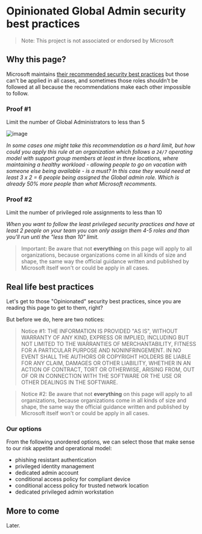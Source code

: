 # Opinionated Global Admin security best practices

> Note: This project is not associated or endorsed by Microsoft

## Why this page?

Microsoft maintains [their recommended security best practices](https://learn.microsoft.com/en-us/entra/identity/role-based-access-control/best-practices) but those can't be applied in all cases, and sometimes those roles shouldn't be followed at all because the recommendations make each other impossible to follow. 

### Proof #1

Limit the number of Global Administrators to less than 5

![image](https://github.com/user-attachments/assets/c0e8e506-4c56-4e83-8f27-93968e9efbca)

_In some cases one might take this recommendation as a hard limit, but how could you apply this rule at an organization which follows a `24/7` operating model with support group members at least in three locations, where maintaining a healthy workload - allowing people to go on vacation with someone else being available - is a must? In this case they would need at least 3 x 2 = 6 people being assigned the Global admin role. Which is already 50% more people than what Microsoft recomments._

### Proof #2

Limit the number of privileged role assignments to less than 10

_When you want to follow the least privileged security practices and have at least 2 people on your team you can only assign them 4-5 roles and than you'll run unti the "less than 10" limit._

> Important: Be aware that not **everything** on this page will apply to all organizations, because organizations come in all kinds of size and shape, the same way the official guidance written and published by Microsoft itself won't or could be apply in all cases.

## Real life best practices

Let's get to those "Opinionated" security best practices, since you are reading this page to get to them, right? 

But before we do, here are two notices:

> Notice #1: THE INFORMATION IS PROVIDED "AS IS", WITHOUT WARRANTY OF ANY KIND, EXPRESS OR IMPLIED, INCLUDING BUT NOT LIMITED TO THE WARRANTIES OF MERCHANTABILITY, FITNESS FOR A PARTICULAR PURPOSE AND NONINFRINGEMENT. IN NO EVENT SHALL THE AUTHORS OR COPYRIGHT HOLDERS BE LIABLE FOR ANY CLAIM, DAMAGES OR OTHER LIABILITY, WHETHER IN AN ACTION OF CONTRACT, TORT OR OTHERWISE, ARISING FROM, OUT OF OR IN CONNECTION WITH THE SOFTWARE OR THE USE OR OTHER DEALINGS IN THE SOFTWARE.
 
> Notice #2: Be aware that not **everything** on this page will apply to all organizations, because organizations come in all kinds of size and shape, the same way the official guidance written and published by Microsoft itself won't or could be apply in all cases.

### Our options

From the following unordered options, we can select those that make sense to our risk appetite and operational model:

- phishing resistant authentication
- privileged identity management
- dedicated admin account
- conditional access policy for compliant device
- conditional access policy for trusted network location
- dedicated privileged admin workstation

## More to come

Later. 
